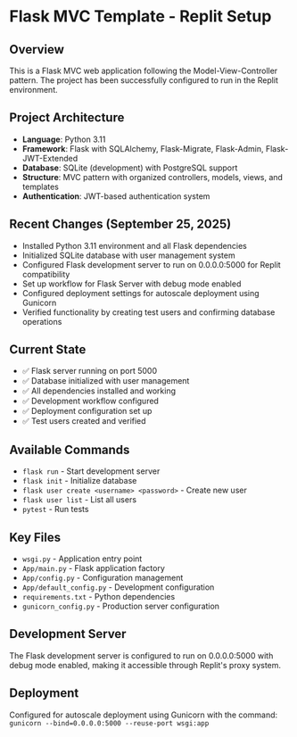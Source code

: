 # Flask MVC Template - Replit Setup

## Overview
This is a Flask MVC web application following the Model-View-Controller pattern. The project has been successfully configured to run in the Replit environment.

## Project Architecture
- **Language**: Python 3.11
- **Framework**: Flask with SQLAlchemy, Flask-Migrate, Flask-Admin, Flask-JWT-Extended
- **Database**: SQLite (development) with PostgreSQL support
- **Structure**: MVC pattern with organized controllers, models, views, and templates
- **Authentication**: JWT-based authentication system

## Recent Changes (September 25, 2025)
- Installed Python 3.11 environment and all Flask dependencies
- Initialized SQLite database with user management system
- Configured Flask development server to run on 0.0.0.0:5000 for Replit compatibility
- Set up workflow for Flask Server with debug mode enabled
- Configured deployment settings for autoscale deployment using Gunicorn
- Verified functionality by creating test users and confirming database operations

## Current State
- ✅ Flask server running on port 5000
- ✅ Database initialized with user management
- ✅ All dependencies installed and working
- ✅ Development workflow configured
- ✅ Deployment configuration set up
- ✅ Test users created and verified

## Available Commands
- `flask run` - Start development server
- `flask init` - Initialize database
- `flask user create <username> <password>` - Create new user
- `flask user list` - List all users
- `pytest` - Run tests

## Key Files
- `wsgi.py` - Application entry point
- `App/main.py` - Flask application factory
- `App/config.py` - Configuration management
- `App/default_config.py` - Development configuration
- `requirements.txt` - Python dependencies
- `gunicorn_config.py` - Production server configuration

## Development Server
The Flask development server is configured to run on 0.0.0.0:5000 with debug mode enabled, making it accessible through Replit's proxy system.

## Deployment
Configured for autoscale deployment using Gunicorn with the command:
`gunicorn --bind=0.0.0.0:5000 --reuse-port wsgi:app`